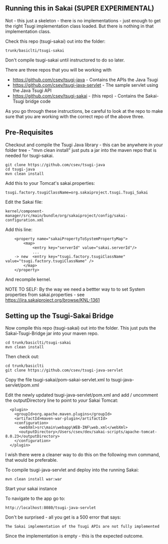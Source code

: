 
Running this in Sakai (SUPER EXPERIMENTAL)
------------------------------------------

Not - this just a skeleton - there is no implementations - just enough to get the right 
Tsugi implementation class loaded.  But there is nothing in that implementation class.

Check this repo (tsugi-sakai) out into the folder:

    trunk/basiclti/tsugi-sakai

Don't compile tsugi-sakai until instructored to do so later.

There are three repos that you will be working with

* https://github.com/csev/tsugi-java - Contains the APIs the Java Tsugi 
* https://github.com/csev/tsugi-java-servlet - The sample servlet using the Java Tsugi API
* https://github.com/csev/tsugi-sakai - (this repo) - Contains the Sakai-Tsugi bridge code

As you go through these instructions, be careful to look at the repo to make sure that you are
working with the correct repo of the above three.

Pre-Requisites
--------------

Checkout and compile the Tsugi Java library - this can be anywhere in your folder 
tree - "mvn clean install" just puts a jar into the maven repo that is needed for tsugi-sakai.

    git clone https://github.com/csev/tsugi-java
    cd tsugi-java
    mvn clean install

Add this to your Tomcat's sakai.properties:

    tsugi.factory.tsugiClassName=org.sakaiproject.tsugi.Tsugi_Sakai

Edit the Sakai file:

    kernel/component-manager/src/main/bundle/org/sakaiproject/config/sakai-configuration.xml

Add this line:

        <property name="sakaiPropertyToSystemPropertyMap">
            <map>
                <entry key="serverId" value="sakai.serverId"/>
                ...
        -> new  <entry key="tsugi.factory.tsugiClassName" value="tsugi.factory.tsugiClassName" />
            </map>
        </property>

And recompile kernel.  

NOTE TO SELF: By the way we need a bettter way to to set System properties from sakai.properties - see https://jira.sakaiproject.org/browse/KNL-1361

Setting up the Tsugi-Sakai Bridge
---------------------------------

Now compile this  repo (tsugi-sakai) out into the folder.  This just puts the Sakai-Tsugi-Bridge
jar into your maven repo.

    cd trunk/basiclti/tsugi-sakai
    mvn clean install

Then check out: 

    cd trunk/basiclti
    git clone https://github.com/csev/tsugi-java-servlet

Copy the file tsugi-sakai/pom-sakai-servlet.xml to tsugi-java-servlet/pom.xml

Edit the newly updated tsugi-java-servlet/pom.xml and add / uncomment the
outputDirectory line to point to *your* Sakai Tomcat:

      <plugin>
        <groupId>org.apache.maven.plugins</groupId>
        <artifactId>maven-war-plugin</artifactId>
        <configuration>
          <webXml>src\main\webapp\WEB-INF\web.xml</webXml>
          <outputDirectory>/Users/csev/dev/sakai-scripts/apache-tomcat-8.0.23</outputDirectory>
        </configuration>
      </plugin>

I wish there were a cleaner way to do this on the following mvn command, that would be preferable.

To compile tsugi-java-servlet and deploy into the running Sakai:

    mvn clean install war:war

Start your sakai instance

To navigate to the app go to:

    http://localhost:8080/tsugi-java-servlet

Don't be surprised - all you get is a 500 error that says:

    The Sakai implementation of the Tsugi APIs are not fully implemented

Since the implementation is empty - this is the expected outcome.




